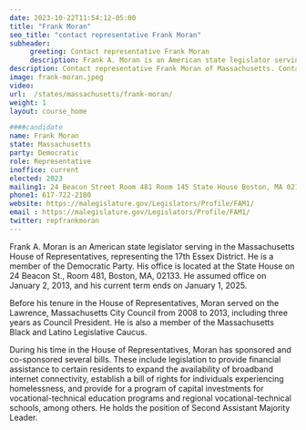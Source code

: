 ```yaml
---
date: 2023-10-22T11:54:12-05:00
title: "Frank Moran"
seo_title: "contact representative Frank Moran"
subheader:
     greeting: Contact representative Frank Moran
     description: Frank A. Moran is an American state legislator serving in the Massachusetts House of Representatives, representing the 17th Essex District. He is a member of the Democratic Party. His office is located at the State House on 24 Beacon St., Room 481, Boston, MA, 02133. He assumed office on January 2, 2013, and his current term ends on January 1, 2025.
description: Contact representative Frank Moran of Massachusetts. Contact information for Frank Moran includes email address, phone number, and mailing address.
image: frank-moran.jpeg
video:
url:  /states/massachusetts/frank-moran/
weight: 1
layout: course_home

####candidate
name: Frank Moran
state: Massachusetts
party: Democratic
role: Representative
inoffice: current
elected: 2023
mailing1: 24 Beacon Street Room 481 Room 145 State House Boston, MA 02133
phone1: 617-722-2180
website: https://malegislature.gov/Legislators/Profile/FAM1/
email : https://malegislature.gov/Legislators/Profile/FAM1/
twitter: repfrankmoran
---
```


Frank A. Moran is an American state legislator serving in the Massachusetts House of Representatives, representing the 17th Essex District. He is a member of the Democratic Party. His office is located at the State House on 24 Beacon St., Room 481, Boston, MA, 02133. He assumed office on January 2, 2013, and his current term ends on January 1, 2025.

Before his tenure in the House of Representatives, Moran served on the Lawrence, Massachusetts City Council from 2008 to 2013, including three years as Council President. He is also a member of the Massachusetts Black and Latino Legislative Caucus.

During his time in the House of Representatives, Moran has sponsored and co-sponsored several bills. These include legislation to provide financial assistance to certain residents to expand the availability of broadband internet connectivity, establish a bill of rights for individuals experiencing homelessness, and provide for a program of capital investments for vocational-technical education programs and regional vocational-technical schools, among others. He holds the position of Second Assistant Majority Leader.
